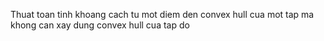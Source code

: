 Thuat toan tinh khoang cach tu mot diem den convex hull cua mot tap ma khong can xay dung convex hull cua tap do